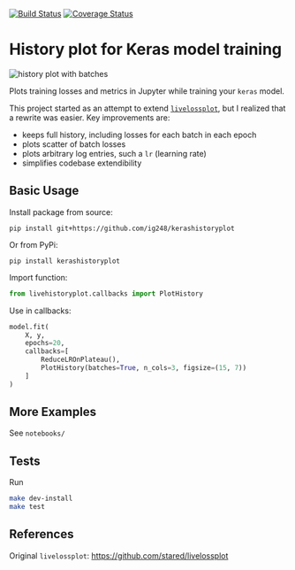 [![Build Status](https://travis-ci.com/ig248/kerashistoryplot.svg?branch=master)](https://travis-ci.com/ig248/kerashistoryplot)
[![Coverage Status](https://codecov.io/gh/ig248/kerashistoryplot/branch/master/graph/badge.svg)](https://codecov.io/gh/ig248/kerashistoryplot)

# History plot for Keras model training

![history plot with batches](https://github.com/ig248/kerashistoryplot/blob/master/kerashistoryplot.png)

Plots training losses and metrics in Jupyter while training your `keras` model.

This project started as an attempt to extend [`livelossplot`](https://github.com/stared/livelossplot), but I realized that a rewrite was easier. Key improvements are:

- keeps full history, including losses for each batch in each epoch
- plots scatter of batch losses
- plots arbitrary log entries, such a `lr` (learning rate)
- simplifies codebase extendibility

## Basic Usage
Install package from source:

```
pip install git+https://github.com/ig248/kerashistoryplot
```

Or from PyPi:

```
pip install kerashistoryplot
```

Import function:

```python
from livehistoryplot.callbacks import PlotHistory
```

Use in callbacks:

```python
model.fit(
    X, y,
    epochs=20,
    callbacks=[
        ReduceLROnPlateau(),
        PlotHistory(batches=True, n_cols=3, figsize=(15, 7))
    ]
)
```

## More Examples
See `notebooks/`

## Tests
Run
```bash
make dev-install
make test
```

## References
Original `livelossplot`: https://github.com/stared/livelossplot

